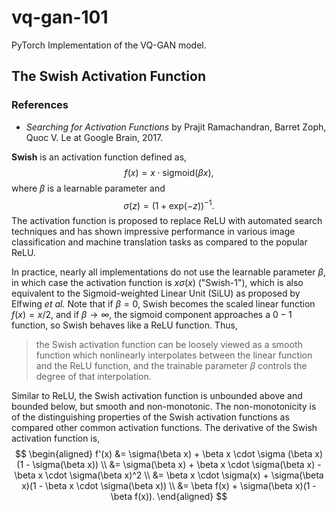 # vq-gan-101

PyTorch Implementation of the VQ-GAN model.

## The Swish Activation Function

### References

- *Searching for Activation Functions* by Prajit Ramachandran, Barret Zoph, Quoc V. Le at Google Brain, 2017.

**Swish** is an activation function defined as,
$$f(x) = x \cdot \mathrm{sigmoid} (\beta x),$$
where $\beta$ is a learnable parameter and
$$\sigma(z) = (1 + \mathrm{exp}(-z))^{-1}.$$
The activation function is proposed to replace  ReLU with automated search techniques and has shown impressive performance in various image classification and machine translation tasks as compared to the popular ReLU.

In practice, nearly all implementations do not use the learnable parameter $\beta$, in which case the activation function is $x \sigma(x)$ ("Swish-$1$"), which is also equivalent to the Sigmoid-weighted Linear Unit (SiLU) as proposed by Elfwing *et al.* Note that if $\beta = 0$, Swish becomes the scaled linear function $f(x) = x / 2$, and if $\beta \to \infty$, the sigmoid component approaches a $0-1$ function, so Swish behaves like a ReLU function. Thus,
> the Swish activation function can be loosely viewed as a smooth function which nonlinearly interpolates between the linear function and the ReLU function, and the trainable parameter $\beta$ controls the degree of that interpolation.

Similar to ReLU, the Swish activation function is unbounded above and bounded below, but smooth and non-monotonic. The non-monotonicity is of the distinguishing properties of the Swish activation functions as compared other common activation functions. The derivative of the Swish activation function is,
$$
\begin{aligned}
f'(x) &= \sigma(\beta x) + \beta x \cdot \sigma (\beta x) (1 - \sigma(\beta x)) \\
&= \sigma(\beta x) + \beta x \cdot \sigma(\beta x) - \beta x \cdot \sigma(\beta x)^2 \\
&= \beta x \cdot \sigma(x) + \sigma(\beta x)(1 - \beta x \cdot \sigma(\beta x)) \\
&= \beta f(x) + \sigma(\beta x)(1 - \beta f(x)).
\end{aligned}
$$

